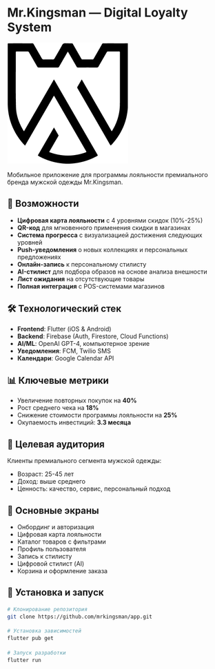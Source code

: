 # Mr.Kingsman — Digital Loyalty System
![alt text](assets/images/logo.png)

Мобильное приложение для программы лояльности премиального бренда мужской одежды Mr.Kingsman.

## 🚀 Возможности

- **Цифровая карта лояльности** с 4 уровнями скидок (10%-25%)
- **QR-код** для мгновенного применения скидки в магазинах
- **Система прогресса** с визуализацией достижения следующих уровней
- **Push-уведомления** о новых коллекциях и персональных предложениях
- **Онлайн-запись** к персональному стилисту
- **AI-стилист** для подбора образов на основе анализа внешности
- **Лист ожидания** на отсутствующие товары
- **Полная интеграция** с POS-системами магазинов

## 🛠 Технологический стек

- **Frontend**: Flutter (iOS & Android)
- **Backend**: Firebase (Auth, Firestore, Cloud Functions)
- **AI/ML**: OpenAI GPT-4, компьютерное зрение
- **Уведомления**: FCM, Twilio SMS
- **Календари**: Google Calendar API

## 📊 Ключевые метрики

- Увеличение повторных покупок на **40%**
- Рост среднего чека на **18%**
- Снижение стоимости программы лояльности на **25%**
- Окупаемость инвестиций: **3.3 месяца**

## 🎯 Целевая аудитория

Клиенты премиального сегмента мужской одежды:
- Возраст: 25-45 лет
- Доход: выше среднего
- Ценность: качество, сервис, персональный подход

## 📱 Основные экраны

- Онбординг и авторизация
- Цифровая карта лояльности
- Каталог товаров с фильтрами
- Профиль пользователя
- Запись к стилисту
- Цифровой стилист (AI)
- Корзина и оформление заказа

## 🔧 Установка и запуск

```bash
# Клонирование репозитория
git clone https://github.com/mrkingsman/app.git

# Установка зависимостей
flutter pub get

# Запуск разработки
flutter run
